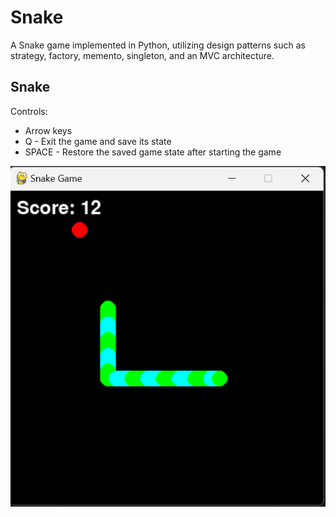 # Snake
A Snake game implemented in Python, utilizing design patterns such as strategy, factory, memento, singleton, and an MVC architecture.

## Snake
Controls:
- Arrow keys
- Q - Exit the game and save its state
- SPACE - Restore the saved game state after starting the game

![Snake](https://github.com/zywczak/Snake/blob/main/Snake.png)
